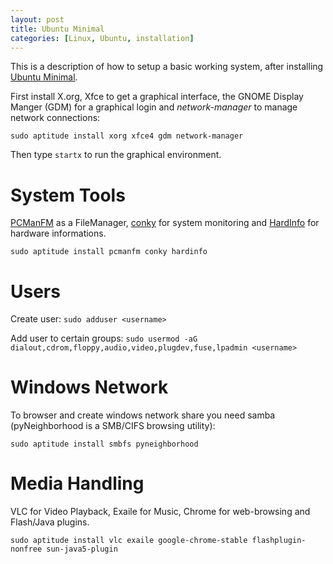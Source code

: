 ```yaml
---
layout: post
title: Ubuntu Minimal
categories: [Linux, Ubuntu, installation]
---
```


This is a description of how to setup a basic working system, after installing [Ubuntu Minimal](https://help.ubuntu.com/community/Installation/MinimalCD).

First install X.org, Xfce to get a graphical interface, the GNOME Display Manger (GDM) for a graphical login and _network-manager_ to manage network connections:

`sudo aptitude install xorg xfce4 gdm network-manager`

Then type `startx` to run the graphical environment.

System Tools
============

[PCManFM](http://pcmanfm.sourceforge.net/) as a FileManager, [conky](http://conky.sourceforge.net/) for system monitoring and [HardInfo](http://hardinfo.berlios.de/) for hardware informations.

`sudo aptitude install pcmanfm conky hardinfo`

Users
=====

Create user:
`sudo adduser <username>`

Add user to certain groups:
`sudo usermod -aG dialout,cdrom,floppy,audio,video,plugdev,fuse,lpadmin <username>`

Windows Network
===============

To browser and create windows network share you need samba (pyNeighborhood is a SMB/CIFS browsing utility):

`sudo aptitude install smbfs pyneighborhood`

Media Handling
==============

VLC for Video Playback, Exaile for Music, Chrome for web-browsing and Flash/Java plugins.

`sudo aptitude install vlc exaile google-chrome-stable flashplugin-nonfree sun-java5-plugin`